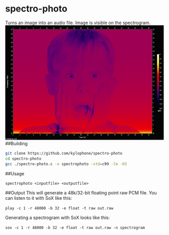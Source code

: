 # spectro-photo
Turns an image into an audio file. Image is visible on the spectrogram. 
<img src = "face.png"/>
##Building
```bash
git clone https://github.com/kylophone/spectro-photo
cd spectro-photo
gcc ./spectro-photo.c -o spectrophoto -std=c99 -lm -O3
```
##Usage
```
spectrophoto <inputfile> <outputfile>
```
##Output
This will generate a 48k/32-bit floating point raw PCM file. You can listen to it with SoX like this:

`play -c 1 -r 48000 -b 32 -e float -t raw out.raw`

Generating a spectrogram with SoX looks like this:

`sox -c 1 -r 48000 -b 32 -e float -t raw out.raw -n spectrogram`
